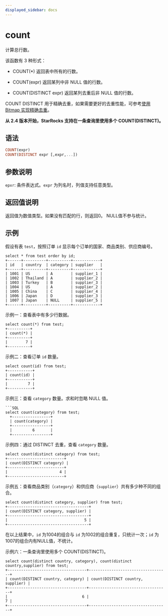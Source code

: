 ```yaml
---
displayed_sidebar: docs
---
```



# count



计算总行数。

该函数有 3 种形式：

- COUNT(*) 返回表中所有的行数。

- COUNT(expr) 返回某列中非 NULL 值的行数。

- COUNT(DISTINCT expr) 返回某列去重后非 NULL 值的行数。

COUNT DISTINCT 用于精确去重，如果需要更好的去重性能，可参考[使用 Bitmap 实现精确去重](../../../using_starrocks/Using_bitmap.md)。

**从 2.4 版本开始，StarRocks 支持在一条查询里使用多个 COUNT(DISTINCT)。**

## 语法

```Haskell
COUNT(expr)
COUNT(DISTINCT expr [,expr,...])
```

## 参数说明

`epxr`: 条件表达式。`expr` 为列名时，列值支持任意类型。

## 返回值说明

返回值为数值类型。如果没有匹配的行，则返回0。 NULL值不参与统计。

## 示例

假设有表 `test`，按照订单 `id` 显示每个订单的国家、商品类别、供应商编号。

```Plain
select * from test order by id;
+------+----------+----------+------------+
| id   | country  | category | supplier   |
+------+----------+----------+------------+
| 1001 | US       | A        | supplier_1 |
| 1002 | Thailand | A        | supplier_2 |
| 1003 | Turkey   | B        | supplier_3 |
| 1004 | US       | A        | supplier_2 |
| 1005 | China    | C        | supplier_4 |
| 1006 | Japan    | D        | supplier_3 |
| 1007 | Japan    | NULL     | supplier_5 |
+------+----------+----------+------------+
```

示例一：查看表中有多少行数据。

```Plain
select count(*) from test;
+----------+
| count(*) |
+----------+
|        7 |
+----------+
```

示例二：查看订单 `id` 数量。

```Plain
select count(id) from test;
+-----------+
| count(id) |
+-----------+
|         7 |
+-----------+
```

示例三：查看 `category` 数量。求和时忽略 NULL 值。

```Plain
```SQL
select count(category) from test;
  +-----------------+
  | count(category) |
  +-----------------+
  |         6       |
  +-----------------+
```

示例四：通过 DISTINCT 去重，查看 `category` 数量。

```Plain
select count(distinct category) from test;
+-------------------------+
| count(DISTINCT category) |
+-------------------------+
|                       4 |
+-------------------------+
```

示例五：查看商品类别（`category`）和供应商（`supplier`）共有多少种不同的组合。

```Plain
select count(distinct category, supplier) from test;
+------------------------------------+
| count(DISTINCT category, supplier) |
+------------------------------------+
|                                  5 |
+------------------------------------+
```

在以上结果中，`id` 为1004的组合与 `id` 为1002的组合重复，只统计一次；`id` 为1007的组合内有NULL值，不统计。

示例六：一条查询里使用多个 COUNT(DISTINCT)。

```Plain
select count(distinct country, category), count(distinct country,supplier) from test;
+-----------------------------------+-----------------------------------+
| count(DISTINCT country, category) | count(DISTINCT country, supplier) |
+-----------------------------------+-----------------------------------+
|                                 6 |                                 7 |
+-----------------------------------+-----------------------------------+
```
